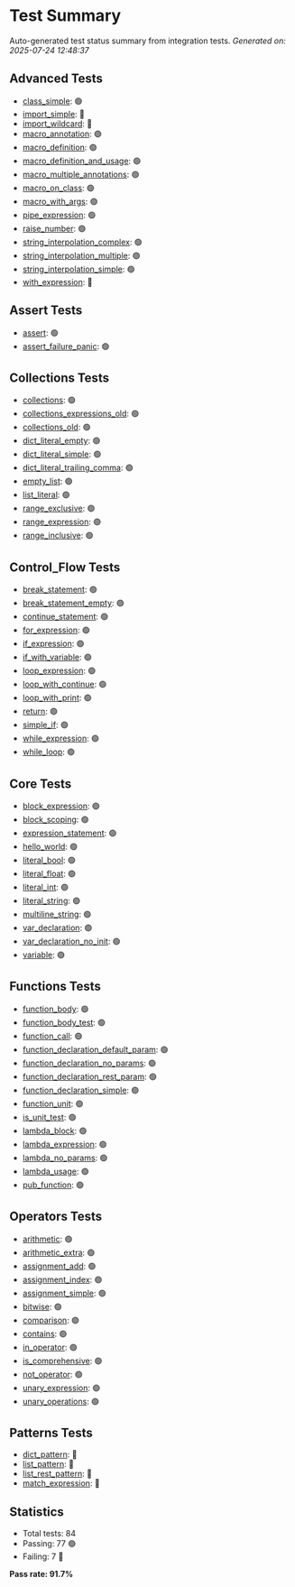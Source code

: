 # Test Summary

Auto-generated test status summary from integration tests.
*Generated on: 2025-07-24 12:48:37*

## Advanced Tests

- [class_simple](tests/integration/advanced/class_simple.md): 🟢
- [import_simple](tests/integration/advanced/import_simple.md): 🔴
- [import_wildcard](tests/integration/advanced/import_wildcard.md): 🔴
- [macro_annotation](tests/integration/advanced/macro_annotation.md): 🟢
- [macro_definition](tests/integration/advanced/macro_definition.md): 🟢
- [macro_definition_and_usage](tests/integration/advanced/macro_definition_and_usage.md): 🟢
- [macro_multiple_annotations](tests/integration/advanced/macro_multiple_annotations.md): 🟢
- [macro_on_class](tests/integration/advanced/macro_on_class.md): 🟢
- [macro_with_args](tests/integration/advanced/macro_with_args.md): 🟢
- [pipe_expression](tests/integration/advanced/pipe_expression.md): 🟢
- [raise_number](tests/integration/advanced/raise_number.md): 🟢
- [string_interpolation_complex](tests/integration/advanced/string_interpolation_complex.md): 🟢
- [string_interpolation_multiple](tests/integration/advanced/string_interpolation_multiple.md): 🟢
- [string_interpolation_simple](tests/integration/advanced/string_interpolation_simple.md): 🟢
- [with_expression](tests/integration/advanced/with_expression.md): 🔴

## Assert Tests

- [assert](tests/integration/assert/assert.md): 🟢
- [assert_failure_panic](tests/integration/assert/assert_failure_panic.md): 🟢

## Collections Tests

- [collections](tests/integration/collections/collections.md): 🟢
- [collections_expressions_old](tests/integration/collections/collections_expressions_old.md): 🟢
- [collections_old](tests/integration/collections/collections_old.md): 🟢
- [dict_literal_empty](tests/integration/collections/dict_literal_empty.md): 🟢
- [dict_literal_simple](tests/integration/collections/dict_literal_simple.md): 🟢
- [dict_literal_trailing_comma](tests/integration/collections/dict_literal_trailing_comma.md): 🟢
- [empty_list](tests/integration/collections/empty_list.md): 🟢
- [list_literal](tests/integration/collections/list_literal.md): 🟢
- [range_exclusive](tests/integration/collections/range_exclusive.md): 🟢
- [range_expression](tests/integration/collections/range_expression.md): 🟢
- [range_inclusive](tests/integration/collections/range_inclusive.md): 🟢

## Control_Flow Tests

- [break_statement](tests/integration/control_flow/break_statement.md): 🟢
- [break_statement_empty](tests/integration/control_flow/break_statement_empty.md): 🟢
- [continue_statement](tests/integration/control_flow/continue_statement.md): 🟢
- [for_expression](tests/integration/control_flow/for_expression.md): 🟢
- [if_expression](tests/integration/control_flow/if_expression.md): 🟢
- [if_with_variable](tests/integration/control_flow/if_with_variable.md): 🟢
- [loop_expression](tests/integration/control_flow/loop_expression.md): 🟢
- [loop_with_continue](tests/integration/control_flow/loop_with_continue.md): 🟢
- [loop_with_print](tests/integration/control_flow/loop_with_print.md): 🟢
- [return](tests/integration/control_flow/return.md): 🟢
- [simple_if](tests/integration/control_flow/simple_if.md): 🟢
- [while_expression](tests/integration/control_flow/while_expression.md): 🟢
- [while_loop](tests/integration/control_flow/while_loop.md): 🟢

## Core Tests

- [block_expression](tests/integration/core/block_expression.md): 🟢
- [block_scoping](tests/integration/core/block_scoping.md): 🟢
- [expression_statement](tests/integration/core/expression_statement.md): 🟢
- [hello_world](tests/integration/core/hello_world.md): 🟢
- [literal_bool](tests/integration/core/literal_bool.md): 🟢
- [literal_float](tests/integration/core/literal_float.md): 🟢
- [literal_int](tests/integration/core/literal_int.md): 🟢
- [literal_string](tests/integration/core/literal_string.md): 🟢
- [multiline_string](tests/integration/core/multiline_string.md): 🟢
- [var_declaration](tests/integration/core/var_declaration.md): 🟢
- [var_declaration_no_init](tests/integration/core/var_declaration_no_init.md): 🟢
- [variable](tests/integration/core/variable.md): 🟢

## Functions Tests

- [function_body](tests/integration/functions/function_body.md): 🟢
- [function_body_test](tests/integration/functions/function_body_test.md): 🟢
- [function_call](tests/integration/functions/function_call.md): 🟢
- [function_declaration_default_param](tests/integration/functions/function_declaration_default_param.md): 🟢
- [function_declaration_no_params](tests/integration/functions/function_declaration_no_params.md): 🟢
- [function_declaration_rest_param](tests/integration/functions/function_declaration_rest_param.md): 🟢
- [function_declaration_simple](tests/integration/functions/function_declaration_simple.md): 🟢
- [function_unit](tests/integration/functions/function_unit.md): 🟢
- [is_unit_test](tests/integration/functions/is_unit_test.md): 🟢
- [lambda_block](tests/integration/functions/lambda_block.md): 🟢
- [lambda_expression](tests/integration/functions/lambda_expression.md): 🟢
- [lambda_no_params](tests/integration/functions/lambda_no_params.md): 🟢
- [lambda_usage](tests/integration/functions/lambda_usage.md): 🟢
- [pub_function](tests/integration/functions/pub_function.md): 🟢

## Operators Tests

- [arithmetic](tests/integration/operators/arithmetic.md): 🟢
- [arithmetic_extra](tests/integration/operators/arithmetic_extra.md): 🟢
- [assignment_add](tests/integration/operators/assignment_add.md): 🟢
- [assignment_index](tests/integration/operators/assignment_index.md): 🟢
- [assignment_simple](tests/integration/operators/assignment_simple.md): 🟢
- [bitwise](tests/integration/operators/bitwise.md): 🟢
- [comparison](tests/integration/operators/comparison.md): 🟢
- [contains](tests/integration/operators/contains.md): 🟢
- [in_operator](tests/integration/operators/in_operator.md): 🟢
- [is_comprehensive](tests/integration/operators/is_comprehensive.md): 🟢
- [not_operator](tests/integration/operators/not_operator.md): 🟢
- [unary_expression](tests/integration/operators/unary_expression.md): 🟢
- [unary_operations](tests/integration/operators/unary_operations.md): 🟢

## Patterns Tests

- [dict_pattern](tests/integration/patterns/dict_pattern.md): 🔴
- [list_pattern](tests/integration/patterns/list_pattern.md): 🔴
- [list_rest_pattern](tests/integration/patterns/list_rest_pattern.md): 🔴
- [match_expression](tests/integration/patterns/match_expression.md): 🔴

## Statistics

- Total tests: 84
- Passing: 77 🟢
- Failing: 7 🔴

**Pass rate: 91.7%**